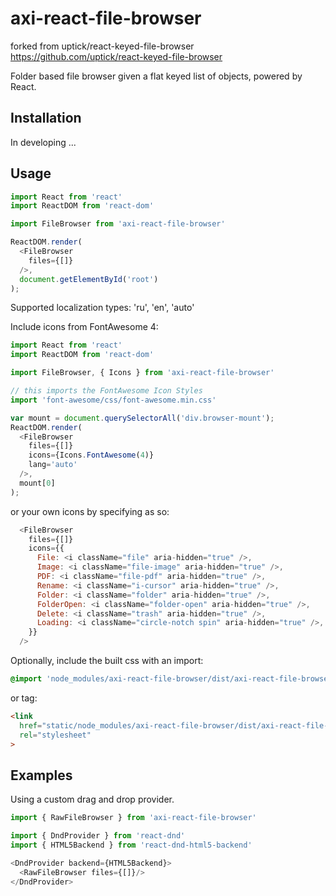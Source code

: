 # axi-react-file-browser
forked from uptick/react-keyed-file-browser
https://github.com/uptick/react-keyed-file-browser

Folder based file browser given a flat keyed list of objects, powered by React.

## Installation

In developing ...

<!--Install the package with npm:

```bash
# NPM
npm install axi-react-file-browser

# Yarn
yarn add axi-react-file-browser
```-->

## Usage

```javascript
import React from 'react'
import ReactDOM from 'react-dom'

import FileBrowser from 'axi-react-file-browser'

ReactDOM.render(
  <FileBrowser
    files={[]}
  />,
  document.getElementById('root')
);
```

Supported localization types: 'ru', 'en', 'auto'

Include icons from FontAwesome 4:

```javascript
import React from 'react'
import ReactDOM from 'react-dom'

import FileBrowser, { Icons } from 'axi-react-file-browser'

// this imports the FontAwesome Icon Styles
import 'font-awesome/css/font-awesome.min.css'

var mount = document.querySelectorAll('div.browser-mount');
ReactDOM.render(
  <FileBrowser
    files={[]}
    icons={Icons.FontAwesome(4)}
    lang='auto'
  />,
  mount[0]
);
```

or your own icons by specifying as so:
```javascript
  <FileBrowser
    files={[]}
    icons={{
      File: <i className="file" aria-hidden="true" />,
      Image: <i className="file-image" aria-hidden="true" />,
      PDF: <i className="file-pdf" aria-hidden="true" />,
      Rename: <i className="i-cursor" aria-hidden="true" />,
      Folder: <i className="folder" aria-hidden="true" />,
      FolderOpen: <i className="folder-open" aria-hidden="true" />,
      Delete: <i className="trash" aria-hidden="true" />,
      Loading: <i className="circle-notch spin" aria-hidden="true" />,
    }}
  />
```

Optionally, include the built css with an import:

```scss
@import 'node_modules/axi-react-file-browser/dist/axi-react-file-browser.css';
```
or tag:

```html
<link
  href="static/node_modules/axi-react-file-browser/dist/axi-react-file-browser.css"
  rel="stylesheet"
>
```
## Examples

Using a custom drag and drop provider.
```javascript
import { RawFileBrowser } from 'axi-react-file-browser'

import { DndProvider } from 'react-dnd'
import { HTML5Backend } from 'react-dnd-html5-backend'

<DndProvider backend={HTML5Backend}>
  <RawFileBrowser files={[]}/>
</DndProvider>
```
